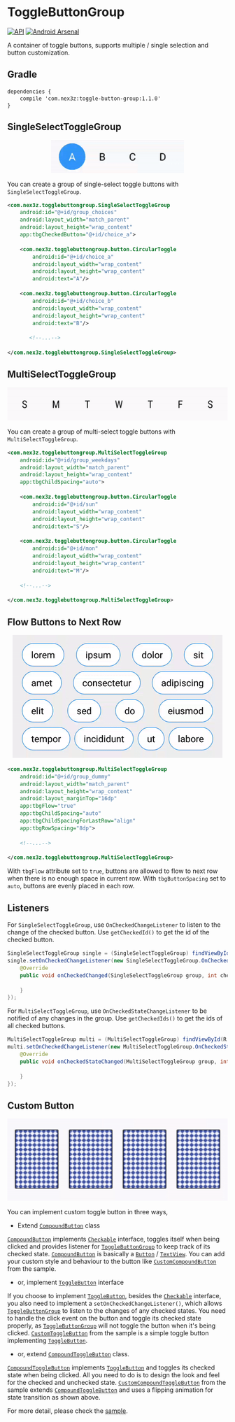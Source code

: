 # ToggleButtonGroup

[![API](https://img.shields.io/badge/API-15%2B-brightgreen.svg?style=flat)](https://android-arsenal.com/api?level=15) [![Android Arsenal](https://img.shields.io/badge/Android%20Arsenal-ToggleButtonGroup-blue.svg?style=flat)](https://android-arsenal.com/details/1/4885)

A container of toggle buttons, supports multiple / single selection and button customization.


## Gradle

```
dependencies {
    compile 'com.nex3z:toggle-button-group:1.1.0'
}
```


## SingleSelectToggleGroup

<div align="center">
  <img src="images/single.gif" height="75" />
</div>

You can create a group of single-select toggle buttons with `SingleSelectToggleGroup`.

```xml
<com.nex3z.togglebuttongroup.SingleSelectToggleGroup
    android:id="@+id/group_choices"
    android:layout_width="match_parent"
    android:layout_height="wrap_content"
    app:tbgCheckedButton="@+id/choice_a">

    <com.nex3z.togglebuttongroup.button.CircularToggle
        android:id="@+id/choice_a"
        android:layout_width="wrap_content"
        android:layout_height="wrap_content"
        android:text="A"/>

    <com.nex3z.togglebuttongroup.button.CircularToggle
        android:id="@+id/choice_b"
        android:layout_width="wrap_content"
        android:layout_height="wrap_content"
        android:text="B"/>

       <!--...-->

</com.nex3z.togglebuttongroup.SingleSelectToggleGroup>
 ```


## MultiSelectToggleGroup

<div align="center">
  <img src="images/multi.gif" height="75" />
</div>

You can create a group of multi-select toggle buttons with `MultiSelectToggleGroup`.

```xml
<com.nex3z.togglebuttongroup.MultiSelectToggleGroup
    android:id="@+id/group_weekdays"
    android:layout_width="match_parent"
    android:layout_height="wrap_content"
    app:tbgChildSpacing="auto">

    <com.nex3z.togglebuttongroup.button.CircularToggle
        android:id="@+id/sun"
        android:layout_width="wrap_content"
        android:layout_height="wrap_content"
        android:text="S"/>

    <com.nex3z.togglebuttongroup.button.CircularToggle
        android:id="@+id/mon"
        android:layout_width="wrap_content"
        android:layout_height="wrap_content"
        android:text="M"/>

    <!--...-->

</com.nex3z.togglebuttongroup.MultiSelectToggleGroup>
```


## Flow Buttons to Next Row

<div align="center">
  <img src="images/tags.gif"/>
</div>

```xml
<com.nex3z.togglebuttongroup.MultiSelectToggleGroup
    android:id="@+id/group_dummy"
    android:layout_width="match_parent"
    android:layout_height="wrap_content"
    android:layout_marginTop="16dp"
    app:tbgFlow="true"
    app:tbgChildSpacing="auto"
    app:tbgChildSpacingForLastRow="align"
    app:tbgRowSpacing="8dp">

    <!--...-->

</com.nex3z.togglebuttongroup.MultiSelectToggleGroup>
```

With `tbgFlow` attribute set to `true`, buttons are allowed to flow to next row when there is no enough space in current row. With `tbgButtonSpacing` set to `auto`, buttons are evenly placed in each row.


## Listeners

For `SingleSelectToggleGroup`, use `OnCheckedChangeListener` to listen to the change of the checked button. Use `getCheckedId()` to get the id of the checked button.

```java
SingleSelectToggleGroup single = (SingleSelectToggleGroup) findViewById(R.id.group_choices);
single.setOnCheckedChangeListener(new SingleSelectToggleGroup.OnCheckedChangeListener() {
    @Override
    public void onCheckedChanged(SingleSelectToggleGroup group, int checkedId) {

    }
});
```

For `MultiSelectToggleGroup`, use `OnCheckedStateChangeListener` to be notified of any changes in the group. Use `getCheckedIds()` to get the ids of all checked buttons.

```java
MultiSelectToggleGroup multi = (MultiSelectToggleGroup) findViewById(R.id.group_weekdays);
multi.setOnCheckedChangeListener(new MultiSelectToggleGroup.OnCheckedStateChangeListener() {
    @Override
    public void onCheckedStateChanged(MultiSelectToggleGroup group, int checkedId, boolean isChecked) {

    }
});
```

## Custom Button

<div align="center">
  <img src="images/cards.gif"/>
</div>

You can implement custom toggle button in three ways,

- Extend [`CompoundButton`][CompoundButton] class

[`CompoundButton`][CompoundButton] implements [`Checkable`][Checkable] interface, toggles itself when being clicked and provides listener for [`ToggleButtonGroup`][ToggleButtonGroup] to keep track of its checked state. [`CompoundButton`][CompoundButton] is basically a [`Button`][Button] / [`TextView`][TextView]. You can add your custom style and behaviour to the button like [`CustomCompoundButton`][CustomCompoundButton] from the sample.

- or, implement [`ToggleButton`][ToggleButton] interface

If you choose to implement [`ToggleButton`][ToggleButton], besides the [`Checkable`][Checkable] interface, you also need to implement a `setOnCheckedChangeListener()`, which allows [`ToggleButtonGroup`][ToggleButtonGroup] to listen to the changes of any checked states. You need to handle the click event on the button and toggle its checked state properly, as [`ToggleButtonGroup`][ToggleButtonGroup] will not toggle the button when it's being clicked. [`CustomToggleButton`][CustomToggleButton] from the sample is a simple toggle button implementing [`ToggleButton`][ToggleButton].

- or, extend [`CompoundToggleButton`][CompoundToggleButton] class.

[`CompoundToggleButton`][CompoundToggleButton] implements [`ToggleButton`][ToggleButton] and toggles its checked state when being clicked. All you need to do is to design the look and feel for the checked and unchecked state. [`CustomCompoundToggleButton`][CustomCompoundToggleButton] from the sample extends [`CompoundToggleButton`][CompoundToggleButton] and uses a flipping animation for state transition as shown above.

For more detail, please check the [sample].


[CompoundButton]: https://developer.android.com/reference/android/widget/CompoundButton.html
[ToggleButtonGroup]: https://github.com/nex3z/ToggleButtonGroup/blob/master/togglebuttongroup/src/main/java/com/nex3z/togglebuttongroup/ToggleButtonGroup.java
[Button]: https://developer.android.com/reference/android/widget/Button.html
[TextView]: https://developer.android.com/reference/android/widget/TextView.html
[CustomCompoundButton]: https://github.com/nex3z/ToggleButtonGroup/blob/master/sample/src/main/java/com/nex3z/togglebuttongroup/sample/button/CustomCompoundButton.java
[ToggleButton]: https://github.com/nex3z/ToggleButtonGroup/blob/master/togglebuttongroup/src/main/java/com/nex3z/togglebuttongroup/button/ToggleButton.java
[CustomToggleButton]: https://github.com/nex3z/ToggleButtonGroup/blob/master/sample/src/main/java/com/nex3z/togglebuttongroup/sample/button/CustomToggleButton.java
[CompoundToggleButton]: https://github.com/nex3z/ToggleButtonGroup/blob/master/togglebuttongroup/src/main/java/com/nex3z/togglebuttongroup/button/CompoundToggleButton.java
[CustomCompoundToggleButton]: https://github.com/nex3z/ToggleButtonGroup/blob/master/sample/src/main/java/com/nex3z/togglebuttongroup/sample/button/CustomCompoundToggleButton.java
[Checkable]: https://developer.android.com/reference/android/widget/Checkable.html
[sample]: https://github.com/nex3z/ToggleButtonGroup/tree/master/sample/src/main/java/com/nex3z/togglebuttongroup/sample
